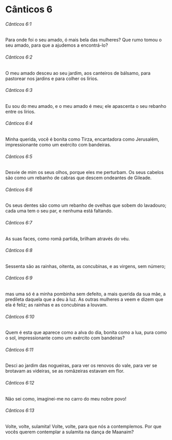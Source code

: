 # Cânticos 6

###### Cânticos 6:1

Para onde foi o seu amado, ó mais bela das mulheres? Que rumo tomou o seu amado, para que a ajudemos a encontrá-lo?

###### Cânticos 6:2

O meu amado desceu ao seu jardim, aos canteiros de bálsamo, para pastorear nos jardins e para colher os lírios.

###### Cânticos 6:3

Eu sou do meu amado, e o meu amado é meu; ele apascenta o seu rebanho entre os lírios.

###### Cânticos 6:4

Minha querida, você é bonita como Tirza, encantadora como Jerusalém, impressionante como um exército com bandeiras.

###### Cânticos 6:5

Desvie de mim os seus olhos, porque eles me perturbam. Os seus cabelos são como um rebanho de cabras que descem ondeantes de Gileade.

###### Cânticos 6:6

Os seus dentes são como um rebanho de ovelhas que sobem do lavadouro; cada uma tem o seu par, e nenhuma está faltando.

###### Cânticos 6:7

As suas faces, como romã partida, brilham através do véu.

###### Cânticos 6:8

Sessenta são as rainhas, oitenta, as concubinas, e as virgens, sem número;

###### Cânticos 6:9

mas uma só é a minha pombinha sem defeito, a mais querida da sua mãe, a predileta daquela que a deu à luz. As outras mulheres a veem e dizem que ela é feliz; as rainhas e as concubinas a louvam.

###### Cânticos 6:10

Quem é esta que aparece como a alva do dia, bonita como a lua, pura como o sol, impressionante como um exército com bandeiras?

###### Cânticos 6:11

Desci ao jardim das nogueiras, para ver os renovos do vale, para ver se brotavam as videiras, se as romãzeiras estavam em flor.

###### Cânticos 6:12

Não sei como, imaginei-me no carro do meu nobre povo!

###### Cânticos 6:13

Volte, volte, sulamita! Volte, volte, para que nós a contemplemos. Por que vocês querem contemplar a sulamita na dança de Maanaim?

